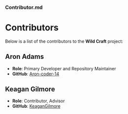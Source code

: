### Contributor.md

# Contributors

Below is a list of the contributors to the **Wild Craft** project:

## Aron Adams
- **Role**: Primary Developer and Repository Maintainer
- **GitHub**: [Aron-coder-14](https://github.com/Aron-coder-14)

## Keagan Gilmore
- **Role**: Contributor, Advisor
- **GitHub**: [KeaganGilmore](https://github.com/KeaganGilmore)
```